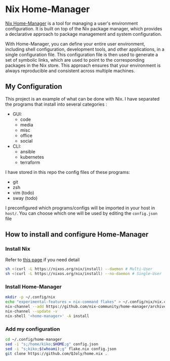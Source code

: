 

# Nix Home-Manager

[Nix Home-Manager](https://github.com/nix-community/home-manager) is a tool for managing a user's environment configuration. It is built on top of the Nix package manager, which provides a declarative approach to package management and system configuration.

With Home-Manager, you can define your entire user environment, including shell configuration, development tools, and other applications, in a single configuration file. This configuration file is then used to generate a set of symbolic links, which are used to point to the corresponding packages in the Nix store. This approach ensures that your environment is always reproducible and consistent across multiple machines.

## My Configuration

This project is an example of what can be done with Nix. I have separated the programs that install into several categories : 
- GUI:
    - code
    - media
    - misc
    - office
    - social
- CLI:
    - ansible
    - kubernetes
    - terraform

I have stored in this repo the config files of these programs:
- git
- zsh
- vim (todo)
- sway (todo)

I preconfigured which programs/configs will be imported in your host in `host/`. You can choose which one will be used by editing the `config.json` file 

## How to install and configure Home-Manager

### Install Nix

Refer to [this page](https://nixos.org/download.html) if you need detail

```bash
sh <(curl -L https://nixos.org/nix/install) --daemon # Multi-User
sh <(curl -L https://nixos.org/nix/install) --no-daemon # Single-User
```

### Install Home-Manager

```bash
mkdir -p ~/.config/nix
echo "experimental-features = nix-command flakes" > ~/.config/nix/nix.conf
nix-channel --add https://github.com/nix-community/home-manager/archive/master.tar.gz home-manager
nix-channel --update -v
nix-shell '<home-manager>' -A install
```

### Add my configuration

```bash
cd ~/.config/home-manager 
sed -i "s;/home/kiko;$HOME;g" config.json
sed -i "s;kiko;$(whoami);g" flake.nix config.json
git clone https://github.com/QJoly/home.nix .
```

